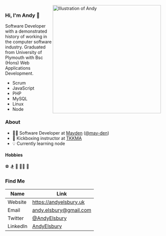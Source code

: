 <img align="right" src="https://mayden.co.uk/wp-content/uploads/2018/03/AndyE-1-orange.png" alt="Illustration of Andy" width=350px height=350px/>

### Hi, I'm Andy 👋

Software Developer with a demonstrated history of working in the computer software industry. Graduated from University of Plymouth with Bsc (Hons) Web Applications Development.

- Scrum
- JavaScript
- PHP
- MySQL
- Linux
- Node

### About

- 🧑‍💻  Software Developer at [Mayden](https://mayden.co.uk/) ([@may-den](https://github.com/may-de))
- 🥊  Kickboxing instructor at  [TKKMA](https://www.tkkma.co.uk)
- 💡  Currently learning node

#### Hobbies
⚽ 
🏂
🎾 
🏃‍♂️ 
🥋

### Find Me

| Name | Link |
| ------ | ------ |
| Website | https://andyelsbury.uk |
| Email | andy.elsbury@gmail.com |
| Twitter | [@AndyElsbury](https://twitter.com/AndyElsbury) |
| LinkedIn | [AndyElsbury](https://www.linkedin.com/in/andy-elsbury) |
